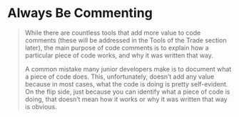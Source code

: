 # Always Be Commenting

> While there are countless tools that add more value to code comments \(these will be addressed in the Tools of the Trade section later\), the main purpose of code comments is to explain how a particular piece of code works, and why it was written that way.
>
> A common mistake many junior developers make is to document what a piece of code does. This, unfortunately, doesn’t add any value because in most cases, what the code is doing is pretty self-evident. On the flip side, just because you can identify what a piece of code is doing, that doesn’t mean how it works or why it was written that way is obvious.



